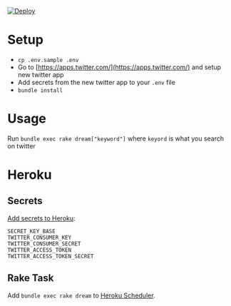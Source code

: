 [![Deploy](https://www.herokucdn.com/deploy/button.png)](https://heroku.com/deploy)

# Setup

- `cp .env.sample .env`
- Go to [https://apps.twitter.com/](https://apps.twitter.com/) and setup new twitter app
- Add secrets from the new twitter app to your `.env` file
- `bundle install`

# Usage

Run `bundle exec rake dream["keyword"]` where `keyord` is what you search on twitter

# Heroku

## Secrets

[Add secrets to Heroku](https://devcenter.heroku.com/articles/config-vars):

```
SECRET_KEY_BASE
TWITTER_CONSUMER_KEY
TWITTER_CONSUMER_SECRET
TWITTER_ACCESS_TOKEN
TWITTER_ACCESS_TOKEN_SECRET
```

## Rake Task

Add `bundle exec rake dream` to [Heroku Scheduler](https://devcenter.heroku.com/articles/scheduler).
